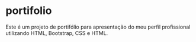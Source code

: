 # portifolio
Este é um projeto de portifólio para apresentação do meu perfil profissional utilizando HTML, Bootstrap, CSS e HTML.
